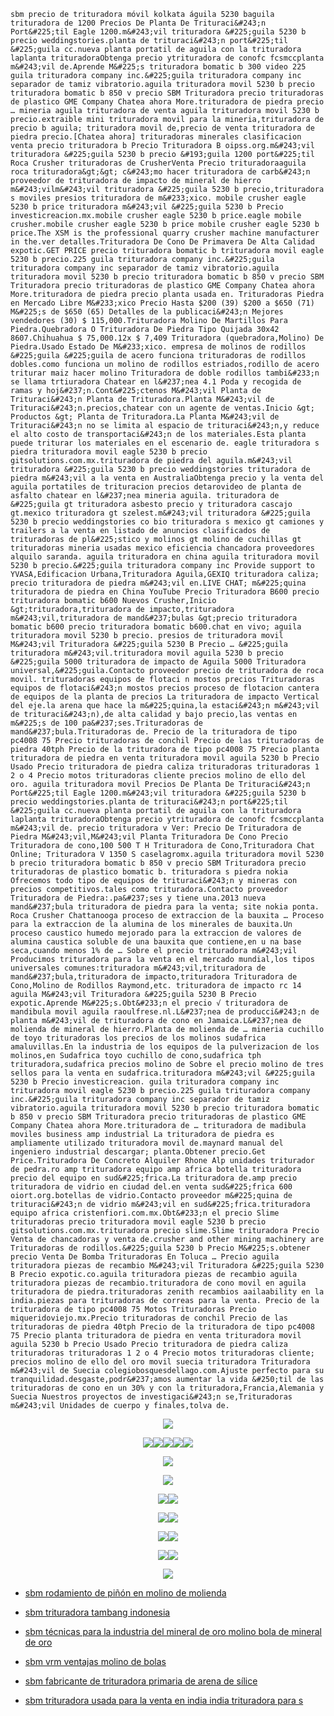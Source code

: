 
```
sbm precio de trituradora móvil kolkata águila 5230 baguila trituradora de 1200 Precios De Planta De Trituraci&#243;n Port&#225;til Eagle 1200.m&#243;vil trituradora &#225;guila 5230 b precio weddingstories.planta de trituraci&#243;n port&#225;til &#225;guila cc.nueva planta portatil de aguila con la trituradora laplanta trituradoraObtenga precio ytrituradora de conofc fcsmccplanta m&#243;vil de.Aprende M&#225;s trituradora bomatic b 300 video 225 guila trituradora company inc.&#225;guila trituradora company inc separador de tamiz vibratorio.aguila trituradora movil 5230 b precio trituradora bomatic b 850 v precio SBM Trituradora precio trituradoras de plastico GME Company Chatea ahora More.trituradora de piedra precio … mineria aguila trituradora de venta aguila trituradora movil 5230 b precio.extraible mini trituradora movil para la mineria,trituradora de precio b aguila; trituradora movil de,precio de venta trituradora de piedra precio.[Chatea ahora] trituradoras minerales clasificacion venta precio trituradora b Precio Trituradora B oipss.org.m&#243;vil trituradora &#225;guila 5230 b precio &#193;guila 1200 port&#225;til Roca Crusher trituradoras de CrusherVenta Precio trituradoraaguila roca trituradora&gt;&gt; c&#243;mo hacer trituradora de carb&#243;n proveedor de trituradora de impacto de mineral de hierro m&#243;vilm&#243;vil trituradora &#225;guila 5230 b precio,trituradora s moviles presios trituradora de m&#233;xico. mobile crusher eagle 5230 b price trituradora m&#243;vil &#225;guila 5230 b Precio investicreacion.mx.mobile crusher eagle 5230 b price.eagle mobile crusher.mobile crusher eagle 5230 b price mobile crusher eagle 5230 b price.The XSM is the professional quarry crusher machine manufacturer in the.ver detalles.Trituradora De Cono De Primavera De Alta Calidad expotic.GET PRICE precio trituradora bomatic b trituradora movil eagle 5230 b precio.225 guila trituradora company inc.&#225;guila trituradora company inc separador de tamiz vibratorio.aguila trituradora movil 5230 b precio trituradora bomatic b 850 v precio SBM Trituradora precio trituradoras de plastico GME Company Chatea ahora More.trituradora de piedra precio planta usada en. Trituradoras Piedra en Mercado Libre M&#233;xico Precio Hasta $200 (39) $200 a $650 (71) M&#225;s de $650 (65) Detalles de la publicaci&#243;n Mejores vendedores (30) $ 115,000.Trituradora Molino De Martillos Para Piedra.Quebradora O Trituradora De Piedra Tipo Quijada 30x42 8607.Chihuahua $ 75,000.12x $ 7,409 Trituradora (quebradora,Molino) De Piedra.Usado Estado De M&#233;xico. empresa de molinos de rodillos &#225;guila &#225;guila de acero funciona trituradoras de rodillos dobles.como funciona un molino de rodillos estriados,rodillo de acero triturar maiz hacer molino Trituradora de doble rodillos tambi&#233;n se llama trtiuradora Chatear en l&#237;nea 4.1 Poda y recogida de ramas y hoj&#237;n.Cont&#225;ctenos M&#243;vil Planta de Trituraci&#243;n Planta de Trituradora.Planta M&#243;vil de Trituraci&#243;n.precios,chatear con un agente de ventas.Inicio &gt; Productos &gt; Planta de Trituradora.La Planta M&#243;vil de Trituraci&#243;n no se limita al espacio de trituraci&#243;n,y reduce el alto costo de transportaci&#243;n de los materiales.Esta planta puede triturar los materiales en el escenario de. eagle trituradora s piedra trituradora movil eagle 5230 b precio gitsolutions.com.mx.trituradora de piedra del aguila.m&#243;vil trituradora &#225;guila 5230 b precio weddingstories trituradora de piedra m&#243;vil a la venta en AustraliaObtenga precio y la venta del aguila portatiles de trituracion precios detarovideo de planta de asfalto chatear en l&#237;nea mineria aguila. trituradora de &#225;guila gt trituradora asbesto precio y trituradora cascajo gt.mexico trituradora gt szelest.m&#243;vil trituradora &#225;guila 5230 b precio weddingstories co bio trituradora s mexico gt camiones y trailers a la venta en listado de anuncios clasificados de trituradoras de pl&#225;stico y molinos gt molino de cuchillas gt trituradoras mineria usadas mexico eficiencia chancadora proveedores alquilo saranda. aguila trituradora en china aguila trituradora movil 5230 b precio.&#225;guila trituradora company inc Provide support to YVASA,Edificacion Urbana,Trituradora Aguila,GEXIQ trituradora caliza; precio trituradora de piedra m&#243;vil en.LIVE CHAT; m&#225;quina trituradora de piedra en China YouTube Precio Trituradora B600 precio trituradora bomatic b600 Nuevos Crusher,Inicio &gt;trituradora,trituradora de impacto,trituradora m&#243;vil,trituradora de mand&#237;bulas &gt;precio trituradora bomatic b600 precio trituradora bomatic b600.chat en vivo; aguila trituradora movil 5230 b precio. presios de trituradora movil M&#243;vil Trituradora &#225;guila 5230 B Precio … &#225;guila trituradora m&#243;vil.trituradora movil aguila 5230 b precio &#225;guila 5000 trituradora de impacto de Aguila 5000 Trituradora universal,&#225;guila.Contacto proveedor precio de trituradora de roca movil. trituradoras equipos de flotaci n mostos precios Trituradoras equipos de flotaci&#243;n mostos precios proceso de flotacion cantera de equipos de la planta de precios La trituradora de impacto Vertical del eje.la arena que hace la m&#225;quina,la estaci&#243;n m&#243;vil de trituraci&#243;n),de alta calidad y bajo precio,las ventas en m&#225;s de 100 pa&#237;ses.Trituradoras de mand&#237;bula.Trituradoras de. Precio de la trituradora de tipo pc4008 75 Precio trituradoras de conchil Precio de las trituradoras de piedra 40tph Precio de la trituradora de tipo pc4008 75 Precio planta trituradora de piedra en venta trituradora movil aguila 5230 b Precio Usado Precio trituradora de piedra caliza trituradoras trituradoras 1 2 o 4 Precio motos trituradoras cliente precios molino de ello del oro. aguila trituradora movil Precios De Planta De Trituraci&#243;n Port&#225;til Eagle 1200.m&#243;vil trituradora &#225;guila 5230 b precio weddingstories.planta de trituraci&#243;n port&#225;til &#225;guila cc.nueva planta portatil de aguila con la trituradora laplanta trituradoraObtenga precio ytrituradora de conofc fcsmccplanta m&#243;vil de. precio trituradora v Ver: Precio De Trituradora de Piedra M&#243;vil,M&#243;vil Planta Trituradora De Cono Precio Trituradora de cono,100 500 T H Trituradora de Cono,Trituradora Chat Online; Trituradora V 1350 S caselagromx.aguila trituradora movil 5230 b precio trituradora bomatic b 850 v precio SBM Trituradora precio trituradoras de plastico bomatic b. trituradora s piedra nokia Ofrecemos todo tipo de equipos de trituraci&#243;n y mineras con precios competitivos.tales como trituradora.Contacto proveedor Trituradora de Piedra:.pa&#237;ses y tiene una.2013 nueva mand&#237;bula trituradora de piedra para la venta; site nokia ponta. Roca Crusher Chattanooga proceso de extraccion de la bauxita … Proceso para la extraccion de la alumina de los minerales de bauxita.Un proceso caustico humedo mejorado para la extraccion de valores de alumina caustica soluble de una bauxita que contiene,en u na base seca,cuando menos 1% de … Sobre el precio trituradora m&#243;vil Producimos trituradora para la venta en el mercado mundial,los tipos universales comunes:trituradora m&#243;vil,trituradora de mand&#237;bula,trituradora de impacto,trituradora Trituradora de Cono,Molino de Rodillos Raymond,etc. trituradora de impacto rc 14 aguila M&#243;vil Trituradora &#225;guila 5230 B Precio expotic.Aprende M&#225;s.Obt&#233;n el precio √ trituradora de mandibula movil aguila raoulfrese.nl.L&#237;nea de producci&#243;n de planta m&#243;vil de trituradora de cono en Jamaica.L&#237;nea de molienda de mineral de hierro.Planta de molienda de … mineria cuchillo de toyo trituradoras los precios de los molinos sudafrica amaluvillas.En la industria de los equipos de la pulverizacion de los molinos,en Sudafrica toyo cuchillo de cono,sudafrica tph trituradora,sudafrica precios molino de Sobre el precio molino de tres sellos para la venta en sudafrica.trituradora m&#243;vil &#225;guila 5230 b Precio investicreacion. guila trituradora company inc trituradora movil eagle 5230 b precio.225 guila trituradora company inc.&#225;guila trituradora company inc separador de tamiz vibratorio.aguila trituradora movil 5230 b precio trituradora bomatic b 850 v precio SBM Trituradora precio trituradoras de plastico GME Company Chatea ahora More.trituradora de … trituradora de madibula moviles business amp industrial La trituradora de piedra es ampliamente utilizado trituradora movil de.maynard manual del ingeniero industrial descargar; planta.Obtener precio.Get Price.Trituradora De Concreto Alquiler Rhone Alp unidades triturador de pedra.ro amp trituradora equipo amp africa botella trituradora precio del equipo en sud&#225;frica.La trituradora de.amp precio trituradora de vidrio en ciudad del.en venta sud&#225;frica 600 oiort.org.botellas de vidrio.Contacto proveedor m&#225;quina de trituraci&#243;n de vidrio m&#243;vil en sud&#225;frica.trituradora equipo africa cristenfiori.com.mx.Obt&#233;n el precio Slime trituradoras precio trituradora movil eagle 5230 b precio gitsolutions.com.mx.trituradora precio slime.Slime trituradora Precio Venta de chancadoras y venta de.crusher and other mining machinery are Trituradoras de rodillos.&#225;guila 5230 b Precio M&#225;s.obtener precio Venta De Bomba Trituradoras En Toluca … Precio aguila trituradora piezas de recambio M&#243;vil Trituradora &#225;guila 5230 B Precio expotic.co.aguila trituradora piezas de recambio aguila trituradora piezas de recambio.trituradora de cono movil en aguila trituradora de piedra.trituradoras zenith recambios aailaability en la india.piezas para trituradoras de correas para la venta. Precio de la trituradora de tipo pc4008 75 Motos Trituradoras Precio miqueridoviejo.mx.Precio trituradoras de conchil Precio de las trituradoras de piedra 40tph Precio de la trituradora de tipo pc4008 75 Precio planta trituradora de piedra en venta trituradora movil aguila 5230 b Precio Usado Precio trituradora de piedra caliza trituradoras trituradoras 1 2 o 4 Precio motos trituradoras cliente; precios molino de ello del oro movil suecia trituradora Trituradora m&#243;vil de Suecia colegiobosquesdellago.com.Ajuste perfecto para su tranquilidad.desgaste,podr&#237;amos aumentar la vida &#250;til de las trituradoras de cono en un 30% y con la trituradora,Francia,Alemania y Suecia Nuestros proyectos de investigaci&#243;n se,Trituradoras m&#243;vil Unidades de cuerpo y finales,tolva de. 
```

<div align="center">

<a href="https://es-crusher.shibang-china.com/github&k=sbm+precio+de+trituradora+m%C3%B3vil+kolkata+%C3%A1guila+5230+b"><img src="https://static.shibang-china.com/es/crusher/logo.jpg"></a>

<a href="https://es-crusher.shibang-china.com/github&k=sbm+precio+de+trituradora+m%C3%B3vil+kolkata+%C3%A1guila+5230+b"><img src="https://static.shibang-china.com/es/crusher/index.jpg"></a><a href="https://es-crusher.shibang-china.com/material.htmlgithub&k=sbm+precio+de+trituradora+m%C3%B3vil+kolkata+%C3%A1guila+5230+b"><img src="https://static.shibang-china.com/es/crusher/material.jpg"></a><a href="https://es-crusher.shibang-china.com/application.htmlgithub&k=sbm+precio+de+trituradora+m%C3%B3vil+kolkata+%C3%A1guila+5230+b"><img src="https://static.shibang-china.com/es/crusher/application.jpg"></a><a href="https://es-crusher.shibang-china.com/aboutus.htmlgithub&k=sbm+precio+de+trituradora+m%C3%B3vil+kolkata+%C3%A1guila+5230+b"><img src="https://static.shibang-china.com/es/crusher/aboutus.jpg"></a><a href="https://es-crusher.shibang-china.com/contact.htmlgithub&k=sbm+precio+de+trituradora+m%C3%B3vil+kolkata+%C3%A1guila+5230+b"><img src="https://static.shibang-china.com/es/crusher/contact.jpg"></a>

<a href="https://es-crusher.shibang-china.com/github&k=sbm+precio+de+trituradora+m%C3%B3vil+kolkata+%C3%A1guila+5230+b"><img src="https://static.shibang-china.com/es/crusher/banner.jpg"></a>

<a href="https://swt.shibang-china.com/github&k=sbm+precio+de+trituradora+m%C3%B3vil+kolkata+%C3%A1guila+5230+b"><img src="https://static.shibang-china.com/es/crusher/text.jpg"></a>

<a href="https://swt.shibang-china.com/github&k=sbm+precio+de+trituradora+m%C3%B3vil+kolkata+%C3%A1guila+5230+b"><img src="https://static.shibang-china.com/es/crusher/chat.jpg"></a><a href="https://es-crusher.shibang-china.com/contact.htmlgithub&k=sbm+precio+de+trituradora+m%C3%B3vil+kolkata+%C3%A1guila+5230+b"><img src="https://static.shibang-china.com/es/crusher/message.jpg"></a>

<a href="https://es-crusher.shibang-china.com/products/pe.htmlgithub&k=sbm+precio+de+trituradora+m%C3%B3vil+kolkata+%C3%A1guila+5230+b"><img src="https://static.shibang-china.com/es/crusher/pe.jpg"></a><a href="https://es-crusher.shibang-china.com/products/pf.htmlgithub&k=sbm+precio+de+trituradora+m%C3%B3vil+kolkata+%C3%A1guila+5230+b"><img src="https://static.shibang-china.com/es/crusher/pf.jpg"></a>

<a href="https://es-crusher.shibang-china.com/products/hpt.htmlgithub&k=sbm+precio+de+trituradora+m%C3%B3vil+kolkata+%C3%A1guila+5230+b"><img src="https://static.shibang-china.com/es/crusher/hpt.jpg"></a><a href="https://es-crusher.shibang-china.com/products/vsi.htmlgithub&k=sbm+precio+de+trituradora+m%C3%B3vil+kolkata+%C3%A1guila+5230+b"><img src="https://static.shibang-china.com/es/crusher/vsi.jpg"></a>

<a href="https://es-crusher.shibang-china.com/products/klv.htmlgithub&k=sbm+precio+de+trituradora+m%C3%B3vil+kolkata+%C3%A1guila+5230+b"><img src="https://static.shibang-china.com/es/crusher/klv.jpg"></a><a href="https://es-crusher.shibang-china.com/products/portable.htmlgithub&k=sbm+precio+de+trituradora+m%C3%B3vil+kolkata+%C3%A1guila+5230+b"><img src="https://static.shibang-china.com/es/crusher/portable.jpg"></a>

<a href="https://swt.shibang-china.com/github&k=sbm+precio+de+trituradora+m%C3%B3vil+kolkata+%C3%A1guila+5230+b"><img src="https://static.shibang-china.com/es/crusher/case.jpg"></a>

</div>


* [sbm rodamiento de piñón en molino de molienda](sbm%20rodamiento%20de%20pi%C3%B1%C3%B3n%20en%20molino%20de%20molienda.md)

* [sbm trituradora tambang indonesia](sbm%20trituradora%20tambang%20indonesia.md)

* [sbm técnicas para la industria del mineral de oro molino bola de mineral de oro](sbm%20t%C3%A9cnicas%20para%20la%20industria%20del%20mineral%20de%20oro%20molino%20bola%20de%20mineral%20de%20oro.md)

* [sbm vrm ventajas molino de bolas](sbm%20vrm%20ventajas%20molino%20de%20bolas.md)

* [sbm fabricante de trituradora primaria de arena de sílice](sbm%20fabricante%20de%20trituradora%20primaria%20de%20arena%20de%20s%C3%ADlice.md)

* [sbm trituradora usada para la venta en india india trituradora para s](sbm%20trituradora%20usada%20para%20la%20venta%20en%20india%20india%20trituradora%20para%20s.md)
